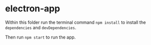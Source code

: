 # electron-app

Within this folder run the terminal command `npm install` to install the
`dependencies` and `devDependencies`.

Then run `npm start` to run the app.